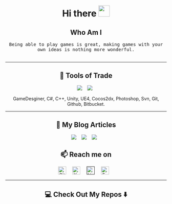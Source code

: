 <h1 align="center"> Hi there <img src="https://i.postimg.cc/7L0HtG8H/hello.gif” width="35" height="35" > </h1>
<div align="center"> 

<h2 align="center"> Who Am I</h2>
<p align="center">
  <samp>Being able to play games is great, making games with your own ideas is nothing more wonderful.
  </samp>
  <br> <br> 

<hr>
</div>

<h2 align="center"> 🔭 Tools of Trade</h2>
<p align="center">
  <img src="https://img.shields.io/badge/androidstudio%20-%669933.svg?&style=for-the-badge&logo=androidstudio&logoColor=white" />&nbsp;&nbsp;&nbsp;
  <img src="https://img.shields.io/badge/visualstudiocode%20-%231572B6.svg?&style=for-the-badge&logo=visualstudiocode&logoColor=white" />&nbsp;&nbsp;
</p>
<p align="center">GameDesginer, C#, C++, Unity, UE4, Cocos2dx, Photoshop, Svn, Git, Github, Bitbucket.</p>

<hr>

<h2 align="center">💬 My Blog Articles</h2>
<p align="center" align='right'>
  <a target="_blank"href=""><img src="https://img.shields.io/badge/dev.to-%2312100E.svg?&style=for-the-badge&logo=dev.to&logoColor=white" /></a>&nbsp;&nbsp;&nbsp;
  <a target="_blank"href=""><img src="https://img.shields.io/badge/Medium%20-%231572B6.svg?&style=for-the-badge&logo=medium&logoColor=white" /></a>&nbsp;&nbsp;&nbsp;
  <a target="_blank"href=""><img src="https://img.shields.io/badge/hashnode-%2312100E.svg?&style=for-the-badge&logo=hashnode&logoColor=white" /></a>&nbsp;&nbsp;&nbsp;
</p>

<h2  align="center">📫 Reach me on</h2>
<p align="center">
  <a target="_blank"href="https://github.com/O-S-K"><img src="https://cdn.svgporn.com/logos/github-octocat.svg"width="25" height="25" alt="GitHub" /></a>&nbsp;&nbsp;&nbsp;&nbsp;
  <a target="_blank"href="https://www.youtube.com/channel/UC2pz7__-yrmtW2zEf6sOMtw"><img src="https://cdn.svgporn.com/logos/youtube-icon.svg" width="25" height="25" alt="Youtube" /></a>&nbsp;&nbsp;&nbsp;&nbsp;
  <a href=""><img src="https://cdn.svgporn.com/logos/linkedin-icon.svg" width="25" height="25" alt="LinkedIn" /></a>&nbsp;&nbsp;&nbsp;&nbsp;
  <a target="_blank"href="https://www.facebook.com/xOskx"><img src="https://cdn.svgporn.com/logos/facebook.svg" width="25" height="25" alt="Facebook" /></a>&nbsp;&nbsp;&nbsp;&nbsp;
</p>

<hr>

<h2  align="center">💻 Check Out My Repos ⬇️ </h2>
